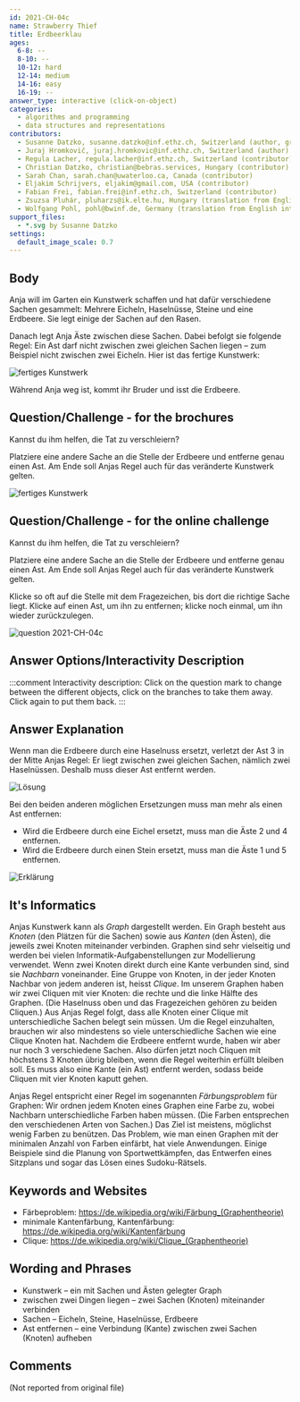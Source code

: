 ```yaml
---
id: 2021-CH-04c
name: Strawberry Thief
title: Erdbeerklau
ages:
  6-8: --
  8-10: --
  10-12: hard
  12-14: medium
  14-16: easy
  16-19: --
answer_type: interactive (click-on-object)
categories:
  - algorithms and programming
  - data structures and representations
contributors:
  - Susanne Datzko, susanne.datzko@inf.ethz.ch, Switzerland (author, graphics)
  - Juraj Hromkovič, juraj.hromkovic@inf.ethz.ch, Switzerland (author)
  - Regula Lacher, regula.lacher@inf.ethz.ch, Switzerland (contributor)
  - Christian Datzko, christian@bebras.services, Hungary (contributor)
  - Sarah Chan, sarah.chan@uwaterloo.ca, Canada (contributor)
  - Eljakim Schrijvers, eljakim@gmail.com, USA (contributor)
  - Fabian Frei, fabian.frei@inf.ethz.ch, Switzerland (contributor)
  - Zsuzsa Pluhár, pluharzs@ik.elte.hu, Hungary (translation from English into German)
  - Wolfgang Pohl, pohl@bwinf.de, Germany (translation from English into German)
support_files:
  - *.svg by Susanne Datzko
settings:
  default_image_scale: 0.7
---
```



## Body

Anja will im Garten ein Kunstwerk schaffen und hat dafür verschiedene Sachen gesammelt: Mehrere Eicheln, Haselnüsse, Steine und eine Erdbeere. Sie legt einige der Sachen auf den Rasen.

Danach legt Anja Äste zwischen diese Sachen. Dabei befolgt sie folgende Regel: Ein Ast darf nicht zwischen zwei gleichen Sachen liegen – zum Beispiel nicht zwischen zwei Eicheln.
Hier ist das fertige Kunstwerk:

![](graphics/2021-CH-04c-taskbody.svg "fertiges Kunstwerk")

Während Anja weg ist, kommt ihr Bruder und isst die Erdbeere.


## Question/Challenge - for the brochures

Kannst du ihm helfen, die Tat zu verschleiern?

Platziere eine andere Sache an die Stelle der Erdbeere und entferne genau einen Ast. Am Ende soll Anjas Regel auch für das veränderte Kunstwerk gelten.

![](graphics/2021-CH-04c-question.svg "fertiges Kunstwerk")


## Question/Challenge - for the online challenge

Kannst du ihm helfen, die Tat zu verschleiern?

Platziere eine andere Sache an die Stelle der Erdbeere und entferne genau einen Ast. Am Ende soll Anjas Regel auch für das veränderte Kunstwerk gelten.

Klicke so oft auf die Stelle mit dem Fragezeichen, bis dort die richtige Sache liegt. 
Klicke auf einen Ast, um ihn zu entfernen; klicke noch einmal, um ihn wieder zurückzulegen.

![](interactivity/2021-CH-04c-question-interactive.svg "question 2021-CH-04c")


## Answer Options/Interactivity Description

<!-- empty -->

:::comment
Interactivity description: Click on the question mark to change between the different objects, click on the branches to take them away. Click again to put them back.
:::


## Answer Explanation

Wenn man die Erdbeere durch eine Haselnuss ersetzt, verletzt der Ast 3 in der Mitte Anjas Regel: Er liegt zwischen zwei gleichen Sachen, nämlich zwei Haselnüssen. Deshalb muss dieser Ast entfernt werden.

![](graphics/2021-CH-04c-solution.svg "Lösung")

Bei den beiden anderen möglichen Ersetzungen muss man mehr als einen Ast entfernen:
 - Wird die Erdbeere durch eine Eichel ersetzt, muss man die Äste 2 und 4 entfernen.
 - Wird die Erdbeere durch einen Stein ersetzt, muss man die Äste 1 und 5 entfernen.

 ![](graphics/2021-CH-04c-explanation-compatible.svg "Erklärung")

 
## It's Informatics

Anjas Kunstwerk kann als _Graph_ dargestellt werden. Ein Graph besteht aus _Knoten_ (den Plätzen für die Sachen) sowie aus _Kanten_ (den Ästen), die jeweils zwei Knoten miteinander verbinden. Graphen sind sehr vielseitig und werden bei vielen Informatik-Aufgabenstellungen zur Modellierung verwendet.
Wenn zwei Knoten direkt durch eine Kante verbunden sind, sind sie _Nachbarn_ voneinander. Eine Gruppe von Knoten, in der jeder Knoten Nachbar von jedem anderen ist, heisst _Clique_. 
Im unserem Graphen haben wir zwei Cliquen mit vier Knoten: die rechte und die linke Hälfte des Graphen. (Die Haselnuss oben und das Fragezeichen gehören zu beiden Cliquen.)
Aus Anjas Regel folgt, dass alle Knoten einer Clique mit unterschiedliche Sachen belegt sein müssen.
Um die Regel einzuhalten, brauchen wir also mindestens so viele unterschiedliche Sachen wie eine Clique Knoten hat.
Nachdem die Erdbeere entfernt wurde, haben wir aber nur noch 3 verschiedene Sachen. 
Also dürfen jetzt noch Cliquen mit höchstens 3 Knoten übrig bleiben, wenn die Regel weiterhin erfüllt bleiben soll. 
Es muss also eine Kante (ein Ast) entfernt werden, sodass beide Cliquen mit vier Knoten kaputt gehen.

Anjas Regel entspricht einer Regel im sogenannten _Färbungsproblem_ für Graphen: Wir ordnen jedem Knoten eines Graphen eine Farbe zu, wobei Nachbarn unterschiedliche Farben haben müssen. (Die Farben entsprechen den verschiedenen Arten von Sachen.) Das Ziel ist meistens, möglichst wenig Farben zu benützen.
Das Problem, wie man einen Graphen mit der minimalen Anzahl von Farben einfärbt, hat viele Anwendungen. Einige Beispiele sind die Planung von Sportwettkämpfen, das Entwerfen eines Sitzplans und sogar das Lösen eines Sudoku-Rätsels.

## Keywords and Websites

 - Färbeproblem: https://de.wikipedia.org/wiki/Färbung_(Graphentheorie)
 - minimale Kantenfärbung, Kantenfärbung: https://de.wikipedia.org/wiki/Kantenfärbung
 - Clique: https://de.wikipedia.org/wiki/Clique_(Graphentheorie)


## Wording and Phrases

 - Kunstwerk – ein mit Sachen und Ästen gelegter Graph
 - zwischen zwei Dingen liegen – zwei Sachen (Knoten) miteinander verbinden
 - Sachen – Eicheln, Steine, Haselnüsse, Erdbeere
 - Ast entfernen – eine Verbindung (Kante) zwischen zwei Sachen (Knoten) aufheben


## Comments

(Not reported from original file)
